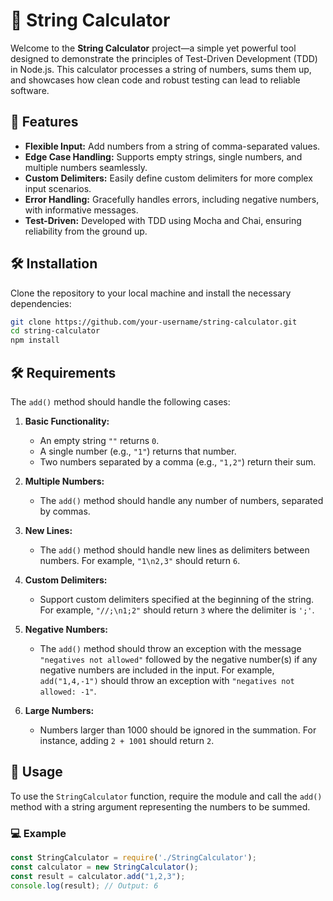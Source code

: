 # 🧮 String Calculator

Welcome to the **String Calculator** project—a simple yet powerful tool designed to demonstrate the principles of Test-Driven Development (TDD) in Node.js. This calculator processes a string of numbers, sums them up, and showcases how clean code and robust testing can lead to reliable software.

## 🚀 Features

- **Flexible Input:** Add numbers from a string of comma-separated values.
- **Edge Case Handling:** Supports empty strings, single numbers, and multiple numbers seamlessly.
- **Custom Delimiters:** Easily define custom delimiters for more complex input scenarios.
- **Error Handling:** Gracefully handles errors, including negative numbers, with informative messages.
- **Test-Driven:** Developed with TDD using Mocha and Chai, ensuring reliability from the ground up.

## 🛠 Installation

Clone the repository to your local machine and install the necessary dependencies:

```bash
git clone https://github.com/your-username/string-calculator.git
cd string-calculator
npm install
```

## 🛠 Requirements
The `add()` method should handle the following cases:

1. **Basic Functionality:**
   - An empty string `""` returns `0`.
   - A single number (e.g., `"1"`) returns that number.
   - Two numbers separated by a comma (e.g., `"1,2"`) return their sum.

2. **Multiple Numbers:**
   - The `add()` method should handle any number of numbers, separated by commas.

3. **New Lines:**
   - The `add()` method should handle new lines as delimiters between numbers. For example, `"1\n2,3"` should return `6`.

4. **Custom Delimiters:**
   - Support custom delimiters specified at the beginning of the string. For example, `"//;\n1;2"` should return `3` where the delimiter is `';'`.

5. **Negative Numbers:**
   - The `add()` method should throw an exception with the message `"negatives not allowed"` followed by the negative number(s) if any negative numbers are included in the input. For example, `add("1,4,-1")` should throw an exception with `"negatives not allowed: -1"`.

6. **Large Numbers:**
   - Numbers larger than 1000 should be ignored in the summation. For instance, adding `2 + 1001` should return `2`.

## 📜 Usage

To use the `StringCalculator` function, require the module and call the `add()` method with a string argument representing the numbers to be summed.

### 💻 Example


```javascript
const StringCalculator = require('./StringCalculator');
const calculator = new StringCalculator();
const result = calculator.add("1,2,3");
console.log(result); // Output: 6

